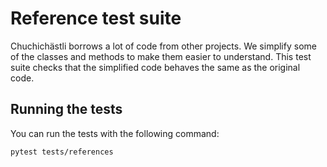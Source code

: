 # Reference test suite

Chuchichästli borrows a lot of code from other projects. We simplify some of the classes and methods to make them easier to understand. This test suite checks that the simplified code behaves the same as the original code.

## Running the tests

You can run the tests with the following command:

```bash
pytest tests/references
```
